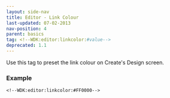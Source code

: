 ```yaml
---
layout: side-nav
title: Editor - Link Colour
last-updated: 07-02-2013
nav-position: 4
parent: basics
tag: <!--WDK:editor:linkcolor:#value-->
deprecated: 1.1
---
```


Use this tag to preset the link colour on Create's Design screen.

### Example

~~~
<!--WDK:editor:linkcolor:#FF0000-->
~~~